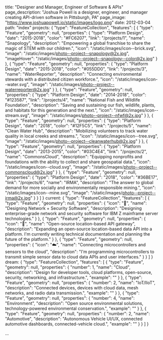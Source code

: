 title: "Designer and Manager, Engineer of Software &amp; APIs"
page_description: "Joshua Powell is a designer, engineer, and manager creating API-driven software in Pittsburgh, PA"
page_image: "https://www.joshuapowell.io/static/images/logo.png"
date: 2012-03-04
path: "index"
projects: {
  "type": "FeatureCollection",
  "features": [
    {
      "type": "Feature",
      "geometry": null,
      "properties": {
        "type": "Platform Design",
        "date": "2015-2018",
        "color": "#FC6207",
        "link": "/projects/1",
        "name": "Snapology",
        "description": "Empowering a global franchise to share the magic of STEM with our children.",
        "icon": "/static/images/icon--brick.svg",
        "image": "/static/images/photo--project--snapology@2x.jpg",
        "imageHover": "/static/images/photo--project--snapology--color@2x.jpg"
      }
    },
    {
      "type": "Feature",
      "geometry": null,
      "properties": {
        "type": "Platform Design",
        "date": "2015-2018",
        "color": "#055DD0",
        "link": "/projects/3",
        "name": "WaterReporter",
        "description": "Connecting environmental stewards with a distributed citizen workforce.",
        "icon": "/static/images/icon--water.svg",
        "image": "/static/images/photo--project--waterreporter@2x.jpg"
      }
    },
    {
      "type": "Feature",
      "geometry": null,
      "properties": {
        "type": "Platform Design",
        "date": "2014-2018",
        "color": "#123587",
        "link": "/projects/4",
        "name": "National Fish and Wildlife Foundation",
        "description": "Saving and sustaining our fish, wildlife, plants, and habitats for this generation and the next.",
        "icon": "/static/images/icon--stream.svg",
        "image": "/static/images/photo--project--nfwf@2x.jpg"
      }
    },
    {
      "type": "Feature",
      "geometry": null,
      "properties": {
        "type": "Platform Design",
        "date": "2018",
        "color": "#12F5C5",
        "link": "/projects/5",
        "name": "Clean Water Hub",
        "description": "Mobilizing volunteers to track water quality in local creeks and streams.",
        "icon": "/static/images/icon--tree.svg",
        "image": "/static/images/photo--project--cleanwaterhub@2x.jpg"
      }
    },
    {
      "type": "Feature",
      "geometry": null,
      "properties": {
        "type": "Platform Design",
        "date": "2013-2015",
        "color": "#03C4E4",
        "link": "/projects/2",
        "name": "CommonsCloud",
        "description": "Equipping nonprofits and foundations with the ability to collect and share geospatial data.",
        "icon": "/static/images/icon--cloud.svg",
        "image": "/static/images/photo--project--commonscloud@2x.jpg"
      }
    },
    {
      "type": "Feature",
      "geometry": null,
      "properties": {
        "type": "Platform Design",
        "date": "2018",
        "color": "#36BE17",
        "link": "/projects/6",
        "name": "IRMA",
        "description": "The answer to global demand for more socially and environmentally responsible mining.",
        "icon": "/static/images/icon--mine.svg",
        "image": "/static/images/photo--project--irma@2x.jpg"
      }
    }
  ]
}
current: {
  "type": "FeatureCollection",
  "features": [
    {
      "type": "Feature",
      "geometry": null,
      "properties": {
        "icon": "💾",
        "name": "Designing Network + Security Software",
        "description": "Designing enterprise-grade network and security software for IBM Z mainframe server technologies."
      }
    },
    {
      "type": "Feature",
      "geometry": null,
      "properties": {
        "icon": "📍",
        "name": "Open-source location-based API gateway",
        "description": "Expanding an open-source location-based data API into a platform. I'm currently writing technical documentation and planning the future of the platform."
      }
    },
    {
      "type": "Feature",
      "geometry": null,
      "properties": {
        "icon": "☁️",
        "name": "Connecting microcontrollers and sensors to the cloud",
        "description": "I'm programming microcontrollers to transmit simple sensor data to cloud data APIs and user interfaces."
      }
    }
  ]
}
dream: {
  "type": "FeatureCollection",
  "features": [
    {
      "type": "Feature",
      "geometry": null,
      "properties": {
        "number": 1,
        "name": "Cloud",
        "description": "Design for developer tools, cloud platforms, open-source, security, networking, and infrastructure.",
        "example": ""
      }
    },
    {
      "type": "Feature",
      "geometry": null,
      "properties": {
        "number": 2,
        "name": "IoT/IIoT",
        "description": "Connected devices, devices with cloud data, mesh networks, and radio data transmission.",
        "example": ""
      }
    },
    {
      "type": "Feature",
      "geometry": null,
      "properties": {
        "number": 4,
        "name": "Environment",
        "description": "Open source environmental solutions, technology-powered environmental conservation.",
        "example": ""
      }
    },
    {
      "type": "Feature",
      "geometry": null,
      "properties": {
        "number": 2,
        "name": "Automotive",
        "description": "Autonomous Vehicle UI/UX, connected automotive dashboards, connected-vehicle cloud.",
        "example": ""
      }
    }
  ]
}


...